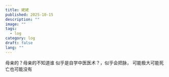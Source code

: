 ```yaml
---
title: 姥姥
published: 2025-10-15
description: ""
image: ""
tags:
  - log
category: log
draft: false
lang: ""
---
```


母亲的？母亲的不知道谁
似乎是自学中医医术？，似乎会把脉，
可能极大可能死亡也可能没有